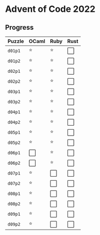 # Advent of Code 2022

## Progress

| Puzzle  | OCaml | Ruby | Rust |
| ------- | ----- | ---- | ---- |
| `d01p1` | ⭐️    | ⭐️   | ⬜️   |
| `d01p2` | ⭐️    | ⭐️   | ⬜️   |
| `d02p1` | ⭐️    | ⭐️   | ⬜️   |
| `d02p2` | ⭐️    | ⭐️   | ⬜️   |
| `d03p1` | ⭐️    | ⭐️   | ⬜️   |
| `d03p2` | ⭐️    | ⭐️   | ⬜️   |
| `d04p1` | ⭐️    | ⭐️   | ⬜️   |
| `d04p2` | ⭐️    | ⭐️   | ⬜️   |
| `d05p1` | ⭐️    | ⭐️   | ⬜️   |
| `d05p2` | ⭐️    | ⭐️   | ⬜️   |
| `d06p1` | ⬜️    | ⭐️   | ⬜️   |
| `d06p2` | ⬜️    | ⭐️   | ⬜️   |
| `d07p1` | ⭐️    | ⬜️   | ⬜️   |
| `d07p2` | ⭐️    | ⬜️   | ⬜️   |
| `d08p1` | ⭐️    | ⬜️   | ⬜️   |
| `d08p2` | ⭐️    | ⬜️   | ⬜️   |
| `d09p1` | ⭐️    | ⬜️   | ⬜️   |
| `d09p2` | ⭐️    | ⬜️   | ⬜️   |

